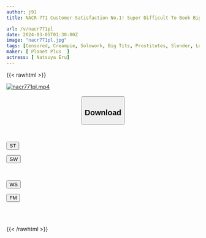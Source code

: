 ```yaml
---
author: j91
title: NACR-771 Customer Satisfaction No.1! Super Difficult To Book Big Breasts Ejaculation Men's Beauty Salon Eru Natsuya

url: /v/nacr771pl
date: 2024-03-05T01:30:00Z
image: "nacr771pl.jpg"
tags: [Censored, Creampie, Solowork, Big Tits, Prostitutes, Slender, Lotion	]
maker: [ Planet Plus  ]
actress: [ Natsuya Eru]
---
```



{{< rawhtml >}}

<div class="video" data-videoid="J30KRLBvavij47k">
    <a href="javascript:;">
        <img src="/v/nacr771pl/nacr771pl.jpg" width="WIDTH" height="HEIGHT" alt="nacr771pl.mp4" loading="lazy">
    </a>
</div>

<script type="text/javascript" src="https://j91.asia/asset/on-demand-st.js"></script>

<br>
  <link rel="stylesheet" href="https://j91.asia/asset/bs5.css">
  
  <center>
  <button class="btn btn-primary" type="button" data-bs-toggle="collapse" data-bs-target=".multi-collapse" aria-expanded="false" aria-controls="multiCollapseExample1 multiCollapseExample2"><h2>Download</h2></button></center>
</p>
<div class="row">
  <div class="col">
    <div class="collapse multi-collapse" id="multiCollapseExample1">
      <div class="card card-body">
	      	      <br>
<div class="buttons">  
<p><a href="https://streamtape.to/v/J30KRLBvavij47k" target="_blank"><button class="btn-hover color-3"><i class="fa fa-download"></i> ST</button></a></p>
<p><a href="https://cdnwish.com/2mko8pb91mz3" target="_blank"><button class="btn-hover color-2"><i class="fa fa-download"></i> SW</button></a></p></div>
    </div>
  </div>
</div>
  <div class="col">
    <div class="collapse multi-collapse" id="multiCollapseExample2">
      <div class="card card-body">
	      <br>
<div class="buttons">
<p><a href="https://wolfstream.tv/l1gtq6jogwnu"><button class="btn-hover color-9"><i class="fa fa-download"></i> WS</button></a></p>
<p><a href="https://filemoon.sx/d/ck3egtp0livy"><button class="btn-hover color-8"><i class="fa fa-download"></i> FM</button></a></p></div>
<br><br>
      </div>
    </div>
  </div>
</div>

{{< /rawhtml >}}